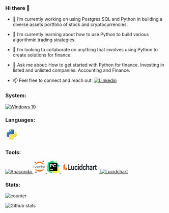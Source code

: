 ### Hi there 👋

- 🔭 I’m currently working on using Postgres SQL and Python in building a diverse assets portfolio of stock and cryptocurrencies.   

- 🌱 I’m currently learning about how to use Python to build various algorithmic trading strategies.  

- 👯 I’m looking to collaborate on anything that involves using Python to create solutions for finance.   

- 💬 Ask me about: 
           How to get started with Python for finance. 
           Investing in listed and unlisted companies. 
           Accounting and Finance. 

- 📫 Feel free to connect and reach out:  [![Linkedin](https://img.shields.io/badge/-LinkedIn-blue?style=flat&logo=Linkedin&logoColor=white)](http://www.linkedin.com/in/irinamariamocan)


<h3 align="left">System:</h3>
<p align="left"> 
    <a href="https://www.microsoft.com/en-us/windows/get-windows-10" target="_blank"> <img src="https://www.pngkit.com/png/detail/19-194579_upgrade-gobierno-open-business-logo-windows-10-home.png" alt="Windows 10" width="50" height="50"/> </a>
</p>

<h3 align="left">Languages:</h3>
<p align="left"> 
    <a href="https://www.python.org" target="_blank"> <img src="https://raw.githubusercontent.com/devicons/devicon/master/icons/python/python-original.svg" alt="python" width="40" height="40"/> </a> 
</p>

<h3 align="left">Tools:</h3>
<p align="left">
    <a href="https://anaconda.org/" target="_blank"> <img src="https://www.clipartkey.com/mpngs/m/227-2271689_transparent-anaconda-logo-png.png" alt="Anaconda" width="40" height="40"/> </a> 
    <a href="https://jupyter.org/" target="_blank"> <img src="https://raw.githubusercontent.com/devicons/devicon/master/icons/jupyter/jupyter-original-wordmark.svg" alt="Jupyter Notebook" width="40" height="40"/> </a> 
    <a href="https://www.jetbrains.com/pycharm/" target="_blank"> <img src="icons/pycharm.png" alt="PyCharm" width="40" height="40"/> </a>
    <a href="https://www.lucidchart.com/pages/integrations/github?utm_source=google&utm_medium=cpc&utm_campaign=_en_tier1_mixed_search_brand_bmm_&km_CPC_CampaignId=1490375424&km_CPC_AdGroupID=106141745441&km_CPC_Keyword=%2Blucidchart%20%2Bgithub&km_CPC_MatchType=b&km_CPC_ExtensionID=&km_CPC_Network=g&km_CPC_AdPosition=&km_CPC_Creative=441665757045&km_CPC_TargetID=kwd-938876739594&km_CPC_Country=9046884&km_CPC_Device=c&km_CPC_placement=&km_CPC_target=&mkwid=s6MpoMVum_pcrid_441665757045_pkw_%2Blucidchart%20%2Bgithub_pmt_b_pdv_c_slid__pgrid_106141745441_ptaid_kwd-938876739594_&gclid=CjwKCAjwvMqDBhB8EiwA2iSmPHvTiTlsluYAIVY5OeGc_SnbSNac6pQiSUXG-Mj5ZpJ3u_nnRakEYRoC1F8QAvD_BwE" target="_blank"> <img src="icons/lucidchart.jpg" alt="Lucidchart" width="120" height="40"/> </a>
       <a href="https://www.postgresql.org/" target="_blank"> <img src="icons/postgres.png" alt="Lucidchart" width="40" height="40"/> </a>              
</p>

<h3 align="left">Stats:</h3>

![counter](https://ennr0orc4sd53jn.m.pipedream.net)

![Github stats](https://github-readme-stats.vercel.app/api?username=irinamaria)


<!--
**IrinaMaria/IrinaMaria** is a ✨ _special_ ✨ repository because its `README.md` (this file) appears on your GitHub profile.

Here are some ideas to get you started:

- 🤔 I’m looking for help with ...
- 💬 Ask me about ...
- 😄 Pronouns: ...
- ⚡ Fun fact: ...
-->
